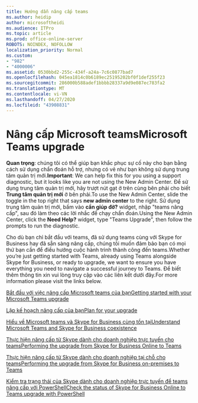 ```yaml
---
title: Hướng dẫn nâng cấp teams
ms.author: heidip
author: microsoftheidi
ms.audience: ITPro
ms.topic: article
ms.prod: office-online-server
ROBOTS: NOINDEX, NOFOLLOW
localization_priority: Normal
ms.custom:
- "982"
- "4000006"
ms.assetid: 0530bbd2-255c-434f-a24a-7c6c0877bad7
ms.openlocfilehash: 045ea1814c0b6189ec25195202bf0f1def255f23
ms.sourcegitcommit: 286000b588adef1bbbb28337a9d9e087ec783fa2
ms.translationtype: MT
ms.contentlocale: vi-VN
ms.lasthandoff: 04/27/2020
ms.locfileid: "43908831"
---
```

# <a name="microsoft-teams-upgrade"></a><span data-ttu-id="1339a-102">Nâng cấp Microsoft teams</span><span class="sxs-lookup"><span data-stu-id="1339a-102">Microsoft Teams upgrade</span></span>

<span data-ttu-id="1339a-103">**Quan trọng**: chúng tôi có thể giúp bạn khắc phục sự cố này cho bạn bằng cách sử dụng chẩn đoán hỗ trợ, nhưng có vẻ như bạn không sử dụng trung tâm quản trị mới.</span><span class="sxs-lookup"><span data-stu-id="1339a-103">**Important**: We can help fix this for you using a support diagnostic, but it looks like you are not using the New Admin Center.</span></span> <span data-ttu-id="1339a-104">Để sử dụng trung tâm quản trị mới, hãy trượt nút gạt ở trên cùng bên phải cho biết **Trung tâm quản trị mới** ở bên phải.</span><span class="sxs-lookup"><span data-stu-id="1339a-104">To use the New Admin Center, slide the toggle in the top right that says **new admin center** to the right.</span></span> <span data-ttu-id="1339a-105">Sử dụng trung tâm quản trị mới, bấm vào **cần giúp đỡ?** widget, nhập "teams nâng cấp", sau đó làm theo các lời nhắc để chạy chẩn đoán.</span><span class="sxs-lookup"><span data-stu-id="1339a-105">Using the New Admin Center, click the **Need Help?** widget, type "Teams Upgrade", then follow the prompts to run the diagnostic.</span></span>

<span data-ttu-id="1339a-106">Cho dù bạn chỉ bắt đầu với teams, đã sử dụng teams cùng với Skype for Business hay đã sẵn sàng nâng cấp, chúng tôi muốn đảm bảo bạn có mọi thứ bạn cần để điều hướng cuộc hành trình thành công đến teams.</span><span class="sxs-lookup"><span data-stu-id="1339a-106">Whether you’re just getting started with Teams, already using Teams alongside Skype for Business, or ready to upgrade, we want to ensure you have everything you need to navigate a successful journey to Teams.</span></span> <span data-ttu-id="1339a-107">Để biết thêm thông tin xin vui lòng truy cập vào các liên kết dưới đây.</span><span class="sxs-lookup"><span data-stu-id="1339a-107">For more information please visit the links below.</span></span>

[<span data-ttu-id="1339a-108">Bắt đầu với việc nâng cấp Microsoft teams của bạn</span><span class="sxs-lookup"><span data-stu-id="1339a-108">Getting started with your Microsoft Teams upgrade</span></span>](https://docs.microsoft.com/MicrosoftTeams/upgrade-start-here)

[<span data-ttu-id="1339a-109">Lập kế hoạch nâng cấp của bạn</span><span class="sxs-lookup"><span data-stu-id="1339a-109">Plan for your upgrade</span></span>](https://docs.microsoft.com/MicrosoftTeams/upgrade-plan-journey)

[<span data-ttu-id="1339a-110">Hiểu về Microsoft teams và Skype for Business cùng tồn tại</span><span class="sxs-lookup"><span data-stu-id="1339a-110">Understand Microsoft Teams and Skype for Business coexistence</span></span>](https://docs.microsoft.com/MicrosoftTeams/teams-and-skypeforbusiness-coexistence-and-interoperability)

[<span data-ttu-id="1339a-111">Thực hiện nâng cấp từ Skype dành cho doanh nghiệp trực tuyến cho teams</span><span class="sxs-lookup"><span data-stu-id="1339a-111">Performing the upgrade from Skype for Business Online to Teams</span></span>](https://docs.microsoft.com/MicrosoftTeams/upgrade-to-teams-execute-skypeforbusinessonline)

[<span data-ttu-id="1339a-112">Thực hiện nâng cấp từ Skype dành cho doanh nghiệp tại chỗ cho teams</span><span class="sxs-lookup"><span data-stu-id="1339a-112">Performing the upgrade from Skype for Business on-premises to Teams</span></span>](https://docs.microsoft.com/MicrosoftTeams/upgrade-to-teams-execute-skypeforbusinesshybridonprem)
 
[<span data-ttu-id="1339a-113">Kiểm tra trạng thái của Skype dành cho doanh nghiệp trực tuyến để teams nâng cấp với PowerShell</span><span class="sxs-lookup"><span data-stu-id="1339a-113">Check the status of Skype for Business Online to Teams upgrade with PowerShell</span></span>](https://docs.microsoft.com/powershell/module/skype/get-csteamsupgradestatus?view=skype-ps)